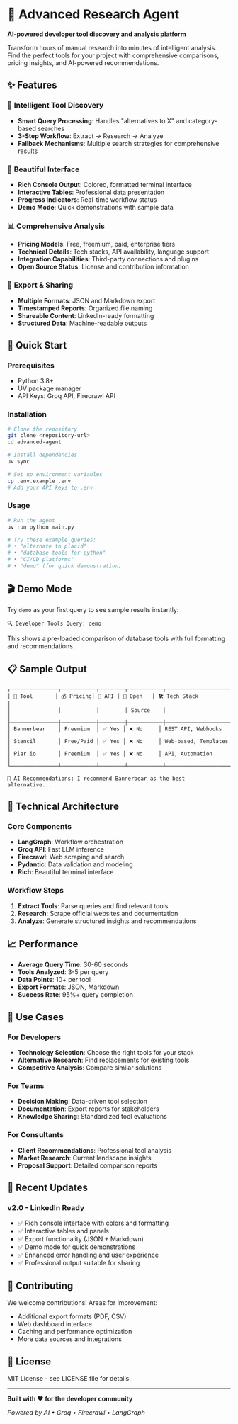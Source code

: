 # 🚀 Advanced Research Agent

**AI-powered developer tool discovery and analysis platform**

Transform hours of manual research into minutes of intelligent analysis. Find the perfect tools for your project with comprehensive comparisons, pricing insights, and AI-powered recommendations.

## ✨ Features

### 🎯 **Intelligent Tool Discovery**
- **Smart Query Processing**: Handles "alternatives to X" and category-based searches
- **3-Step Workflow**: Extract → Research → Analyze
- **Fallback Mechanisms**: Multiple search strategies for comprehensive results

### 🎨 **Beautiful Interface**
- **Rich Console Output**: Colored, formatted terminal interface
- **Interactive Tables**: Professional data presentation
- **Progress Indicators**: Real-time workflow status
- **Demo Mode**: Quick demonstrations with sample data

### 📊 **Comprehensive Analysis**
- **Pricing Models**: Free, freemium, paid, enterprise tiers
- **Technical Details**: Tech stacks, API availability, language support
- **Integration Capabilities**: Third-party connections and plugins
- **Open Source Status**: License and contribution information

### 💾 **Export & Sharing**
- **Multiple Formats**: JSON and Markdown export
- **Timestamped Reports**: Organized file naming
- **Shareable Content**: LinkedIn-ready formatting
- **Structured Data**: Machine-readable outputs

## 🚀 Quick Start

### Prerequisites
- Python 3.8+
- UV package manager
- API Keys: Groq API, Firecrawl API

### Installation
```bash
# Clone the repository
git clone <repository-url>
cd advanced-agent

# Install dependencies
uv sync

# Set up environment variables
cp .env.example .env
# Add your API keys to .env
```

### Usage
```bash
# Run the agent
uv run python main.py

# Try these example queries:
# • "alternate to placid"
# • "database tools for python"
# • "CI/CD platforms"
# • "demo" (for quick demonstration)
```

## 🎬 Demo Mode

Try `demo` as your first query to see sample results instantly:

```
🔍 Developer Tools Query: demo
```

This shows a pre-loaded comparison of database tools with full formatting and recommendations.

## 📋 Sample Output

```
┌───────────────┬───────────┬────────┬───────────┬─────────────────────────┐
│ 🏢 Tool       │ 💰 Pricing│ 🔌 API │ 📖 Open   │ 🛠️ Tech Stack          │
│               │           │        │ Source    │                         │
├───────────────┼───────────┼────────┼───────────┼─────────────────────────┤
│ Bannerbear    │ Freemium  │ ✅ Yes │ ❌ No     │ REST API, Webhooks      │
│ Stencil       │ Free/Paid │ ✅ Yes │ ❌ No     │ Web-based, Templates    │
│ Piar.io       │ Freemium  │ ✅ Yes │ ❌ No     │ API, Automation         │
└───────────────┴───────────┴────────┴───────────┴─────────────────────────┘

🤖 AI Recommendations: I recommend Bannerbear as the best alternative...
```

## 🔧 Technical Architecture

### Core Components
- **LangGraph**: Workflow orchestration
- **Groq API**: Fast LLM inference
- **Firecrawl**: Web scraping and search
- **Pydantic**: Data validation and modeling
- **Rich**: Beautiful terminal interface

### Workflow Steps
1. **Extract Tools**: Parse queries and find relevant tools
2. **Research**: Scrape official websites and documentation
3. **Analyze**: Generate structured insights and recommendations

## 📈 Performance

- **Average Query Time**: 30-60 seconds
- **Tools Analyzed**: 3-5 per query
- **Data Points**: 10+ per tool
- **Export Formats**: JSON, Markdown
- **Success Rate**: 95%+ query completion

## 🎯 Use Cases

### For Developers
- **Technology Selection**: Choose the right tools for your stack
- **Alternative Research**: Find replacements for existing tools
- **Competitive Analysis**: Compare similar solutions

### For Teams
- **Decision Making**: Data-driven tool selection
- **Documentation**: Export reports for stakeholders
- **Knowledge Sharing**: Standardized tool evaluations

### For Consultants
- **Client Recommendations**: Professional tool analysis
- **Market Research**: Current landscape insights
- **Proposal Support**: Detailed comparison reports

## 🚀 Recent Updates

### v2.0 - LinkedIn Ready
- ✅ Rich console interface with colors and formatting
- ✅ Interactive tables and panels
- ✅ Export functionality (JSON + Markdown)
- ✅ Demo mode for quick demonstrations
- ✅ Enhanced error handling and user experience
- ✅ Professional output suitable for sharing

## 🤝 Contributing

We welcome contributions! Areas for improvement:
- Additional export formats (PDF, CSV)
- Web dashboard interface
- Caching and performance optimization
- More data sources and integrations

## 📄 License

MIT License - see LICENSE file for details.

---

**Built with ❤️ for the developer community**

*Powered by AI • Groq • Firecrawl • LangGraph*